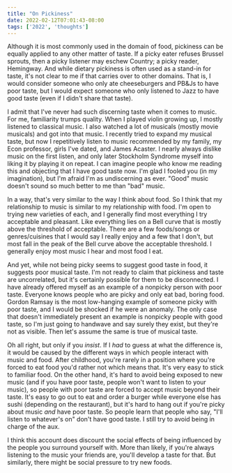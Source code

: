 ```yaml
---
title: "On Pickiness"
date: 2022-02-12T07:01:43-08:00
tags: ['2022', 'thoughts']
---
```


Although it is most commonly used in the domain of food, pickiness can be equally applied to any other matter of taste.
If a picky eater refuses Brussel sprouts, then a picky listener may eschew Country; a picky reader, Hemingway.
And while dietary pickiness is often used as a stand-in for taste, it's not clear to me if that carries over to other domains.
That is, I would consider someone who only ate cheeseburgers and PB&Js to have poor taste, but I would expect someone who only listened to Jazz to have good taste (even if I didn't share that taste).

I admit that I've never had such discerning taste when it comes to music.
For me, familiarity trumps quality.
When I played violin growing up, I mostly listened to classical music.
I also watched a lot of musicals (mostly movie musicals) and got into that music.
I recently tried to expand my musical taste, but now I repetitively listen to music recommended by my family, my Econ professor, girls I've dated, and James Acaster.
I nearly always dislike music on the first listen, and only later Stockholm Syndrome myself into liking it by playing it on repeat.
I can imagine people who know me reading this and objecting that I have good taste now.
I'm glad I fooled you (in my imagination), but I'm afraid I'm as undiscerning as ever.
"Good" music doesn't sound so much better to me than "bad" music.

In a way, that's very similar to the way I think about food.
So I think that my relationship to music is similar to my relationship with food.
I'm open to trying new varieties of each, and I generally find most everything I try acceptable and pleasant.
Like everything lies on a Bell curve that is mostly above the threshold of acceptable.
There are a few foods/songs or genres/cuisines that I would say I really enjoy and a few that I don't, but most fall in the peak of the Bell curve above the acceptable threshold.
I generally enjoy most music I hear and most food I eat.

And yet, while not being picky seems to suggest good taste in food, it suggests poor musical taste.
I'm not ready to claim that pickiness and taste are uncorrelated, but it's certainly possible for them to be disconnected.
I have already offered myself as an example of a nonpicky person with poor taste.
Everyone knows people who are picky and only eat bad, boring food.
Gordon Ramsay is the most low-hanging example of someone picky with poor taste, and I would be shocked if he were an anomaly.
The only case that doesn't immediately present an example is nonpicky people with good taste, so I'm just going to handwave and say surely they exist, but they're not as visible.
Then let's assume the same is true of musical taste.

Oh all right, but only if you *insist*.
If I *had* to guess at what the difference is, it would be caused by the different ways in which people interact with music and food.
After childhood, you're rarely in a position where you're forced to eat food you'd rather not which means that.
It's very easy to stick to familiar food.
On the other hand, it's hard to avoid being exposed to new music (and if you have poor taste, people won't want to listen to your music), so people with poor taste are forced to accept music beyond their taste.
It's easy to go out to eat and order a burger while everyone else has sushi (depending on the restaurant), but it's hard to hang out if you're picky about music *and* have poor taste.
So people learn that people who say, "I'll listen to whatever's on" don't have good taste.
I still try to avoid being in charge of the aux.

I think this account does discount the social effects of being influenced by the people you surround yourself with.
More than likely, if you're always listening to the music your friends are, you'll develop a taste for that.
But similarly, there might be social pressure to try new foods.
